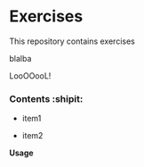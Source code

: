 # Exercises


This repository contains exercises


blalba

LooOOooL!

### Contents :shipit:

- item1

- item2

**Usage**
